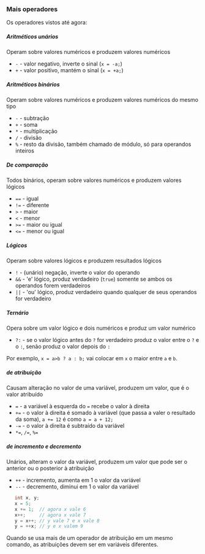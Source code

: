 ### Mais operadores

Os operadores vistos até agora:

##### Aritméticos unários

Operam sobre valores numéricos e produzem valores numéricos
- `-` - valor negativo, inverte o sinal  (`x = -a;`)
- `+` - valor positivo, mantém o sinal (`x = +a;`)

##### Aritméticos binários

Operam sobre valores numéricos e produzem valores numéricos do mesmo tipo
- `-` - subtração
- `+` - soma
- `*` - multiplicação
- `/` - divisão
- `%` - resto da divisão, também chamado de módulo, só para operandos inteiros

##### De comparação

Todos binários, operam sobre valores numéricos e produzem valores lógicos
- `==` - igual
- `!=` - diferente
- `>` - maior
- `<` - menor
- `>=` - maior ou igual
- `<=` - menor ou igual

##### Lógicos

Operam sobre valores lógicos e produzem resultados lógicos
- `!` - (unário) negação, inverte o valor do operando
- `&&` - 'e' lógico, produz verdadeiro (`true`) somente se ambos os operandos forem verdadeiros
- `||` - 'ou' lógico, produz verdadeiro quando qualquer de seus operandos for verdadeiro

##### Ternário

Opera sobre um valor lógico e dois numéricos e produz um valor numérico
- `?:` - se o valor lógico antes do `?` for verdadeiro produz o valor entre o `?` e o `:`, senão produz o valor depois do `:`

Por exemplo, `x = a>b ? a : b;` vai colocar em `x` o maior entre `a` e `b`.

##### de atribuição

Causam alteração no valor de uma variável, produzem um valor, que é o valor atribuído
- `=` - a variável à esquerda do `=` recebe o valor à direita
- `+=` - o valor à direita é somado à variável (que passa a valer o resultado da soma), `a += 12` é como `a = a + 12;`
- `-=` - o valor à direita é subtraído da variável
- `*=`, `/=`, `%=`

##### de incremento e decremento

Unários, alteram o valor da variável, produzem um valor que pode ser o anterior ou o posterior à atribuição
- `++` - incremento, aumenta em 1 o valor da variável
- `--` - decremento, diminui em 1 o valor da variável

```c
   int x, y;
   x = 5;
   x += 1;  // agora x vale 6
   x++;     // agora x vale 7
   y = x++; // y vale 7 e x vale 8
   y = ++x; // y e x valem 9
```

Quando se usa mais de um operador de atribuição em um mesmo comando, as atribuições devem ser em variáveis diferentes.
